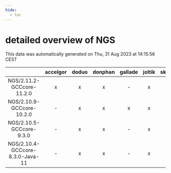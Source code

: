 ```yaml
---
hide:
  - toc
---
```


detailed overview of NGS
========================


This data was automatically generated on Thu, 31 Aug 2023 at 14:15:56 CEST  

| |accelgor|doduo|donphan|gallade|joltik|skitty|swalot|victini|
| :---: | :---: | :---: | :---: | :---: | :---: | :---: | :---: | :---: |
|NGS/2.11.2-GCCcore-11.2.0|x|x|x|-|x|x|x|x|
|NGS/2.10.9-GCCcore-10.2.0|-|x|x|x|x|x|x|x|
|NGS/2.10.5-GCCcore-9.3.0|-|x|x|-|x|x|x|x|
|NGS/2.10.4-GCCcore-8.3.0-Java-11|-|x|x|-|x|x|-|x|
